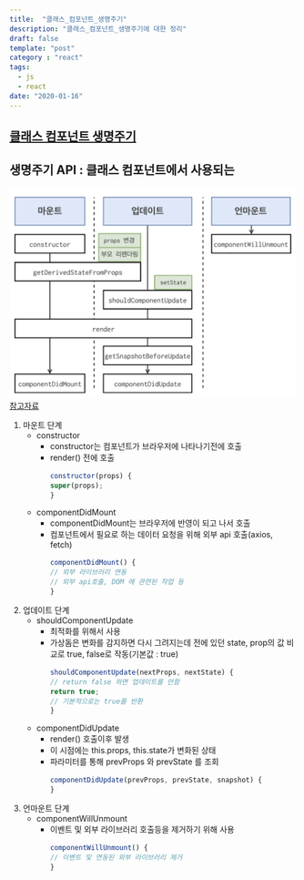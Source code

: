 ```yaml
---
title:  "클래스_컴포넌트_생명주기"
description: "클래스_컴포넌트_생명주기에 대한 정리"
draft: false
template: "post"
category : "react"
tags:
  - js
  - react
date: "2020-01-16"
---
```

## [클래스 컴포넌트 생명주기](https://ko.reactjs.org/docs/state-and-lifecycle.html)

## 생명주기 API : 클래스 컴포넌트에서 사용되는 
![생명주기](../../assets/lifecycle.png)
[참고자료](http://projects.wojtekmaj.pl/react-lifecycle-methods-diagram/)

1. 마운트 단계 
    - constructor
        - constructor는 컴포넌트가 브라우저에 나타나기전에 호출
        - render() 전에 호출
            ```js
            constructor(props) {
            super(props);
            }
            ```
    - componentDidMount
        - componentDidMount는 브라우저에 반영이 되고 나서 호출
        - 컴포넌트에서 필요로 하는 데이터 요청을 위해 외부 api 호출(axios, fetch)
            ```js
            componentDidMount() {
            // 외부 라이브러리 연동
            // 외부 api호출, DOM 에 관련된 작업 등
            }
            ```
2. 업데이트 단계
    - shouldComponentUpdate
        - 최적화를 위해서 사용
        - 가상돔은 변화를 감지하면 다시 그려지는데 전에 있던 state, prop의 값 비교로 true, false로 작동(기본값 : true)
            ```js
            shouldComponentUpdate(nextProps, nextState) {
            // return false 하면 업데이트를 안함
            return true;
            // 기본적으로는 true를 반환
            }
            ```
    - componentDidUpdate
        - render() 호출이후 발생
        - 이 시점에는 this.props, this.state가 변화된 상태
        - 파라미터를 통해 prevProps 와 prevState 를 조회
            ```js
            componentDidUpdate(prevProps, prevState, snapshot) {
            }
            ```
3. 언마운트 단계
    - componentWillUnmount
        - 이벤트 및 외부 라이브러리 호출등을 제거하기 위해 사용
            ```js
           componentWillUnmount() {
            // 이벤트 및 연동된 외부 라이브러리 제거
            }
            ```        

